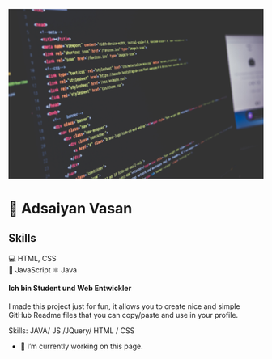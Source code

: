 ![img](https://github.com/Adsi7/Adsi7/blob/main/bild.jpg)
# 👋 Adsaiyan Vasan 
## Skills
💻 HTML, CSS</br>
📱 JavaScript
⚛ Java
#### Ich bin Student und Web Entwickler


I made this project just for fun, it allows you to create nice and simple GitHub Readme files that you can copy/paste and use in your profile.

Skills: JAVA/ JS /JQuery/ HTML / CSS

- 🔭 I’m currently working on this page. 




